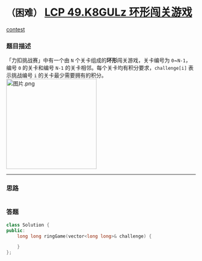 # `（困难）` [LCP 49.K8GULz 环形闯关游戏](https://leetcode-cn.com/problems/K8GULz/)

[contest](https://leetcode-cn.com/contest/season/2021-fall/problems/K8GULz/)

### 题目描述
「力扣挑战赛」中有一个由 <code>N</code> 个关卡组成的<strong>环形</strong>闯关游戏，关卡编号为 <code>0</code>~<code>N-1</code>，编号 <code>0</code> 的关卡和编号 <code>N-1</code> 的关卡相邻。每个关卡均有积分要求，<code>challenge[i]</code> 表示挑战编号 <code>i</code> 的关卡最少需要拥有的积分。<br>
<img src="https://pic.leetcode-cn.com/1630392170-ucncVS-%E5%9B%BE%E7%89%87.png" alt="图片.png" onerror="this.src='data:image/svg+xml,%3Csvg height=\'150\' viewBox=\'0 0 150 150\' width=\'150\' xmlns=\'http://www.w3.org/2000/svg\'%3E%3Cpath d=\'m2465 2286.42347-18.95363-18.92555-50.0112 43.79935-24.62708-24.5906-33.41155 24.5906-22.99654-17.22567v-73.0716c0-2.20914 1.79086-4 4-4h142c2.20914 0 4 1.79086 4 4zm-122-25.59081c5.52285 0 10-4.47052 10-9.98518 0-5.51467-4.47715-9.98519-10-9.98519s-10 4.47052-10 9.98519c0 5.51466 4.47715 9.98518 10 9.98518zm122 40.89296v61.27438c0 2.20914-1.79086 4-4 4h-142c-2.20914 0-4-1.79086-4-4v-53.62625l22.99654 17.22567 33.41155-24.5906 24.62708 24.5906 50.0112-43.79935z\' fill=\'%23eee\' fill-rule=\'evenodd\' transform=\'translate(-2315 -2217)\'/%3E%3C/svg%3E'; " width="240px">

---
### 思路
```
```



### 答题
``` C++
class Solution {
public:
    long long ringGame(vector<long long>& challenge) {

    }
};
```




